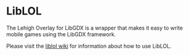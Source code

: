 LibLOL
======

The Lehigh Overlay for LibGDX is a wrapper that makes it easy to write mobile games using the LibGDX framework.

Please visit the [liblol wiki](http://github.com/mfs409/liblol/wiki) for information about how to use LibLOL.
